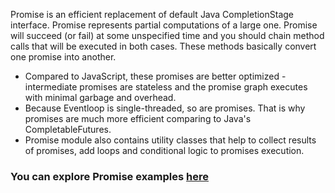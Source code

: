 Promise is an efficient replacement of default Java CompletionStage interface. 
Promise represents partial computations of a large one. Promise will succeed (or fail) at 
some unspecified time and you should chain method calls that will be executed in both cases. These methods basically 
convert one promise into another.

* Compared to JavaScript, these promises are better optimized - intermediate promises are stateless and the promise 
graph executes with minimal garbage and overhead.
* Because Eventloop is single-threaded, so are promises. That is why promises are much more efficient comparing to Java's 
CompletableFutures.
* Promise module also contains utility classes that help to collect results of promises, add loops and conditional logic 
to promises execution.

### You can explore Promise examples [here](https://github.com/softindex/datakernel/tree/master/examples/promise)
